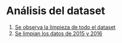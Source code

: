 # Análisis del dataset
1. [Se observa la limpieza de todo el dataset](./UDLA1.ipynb)
2. [Se limpian los datos de 2015 y 2016](UDLA2.ipynb)